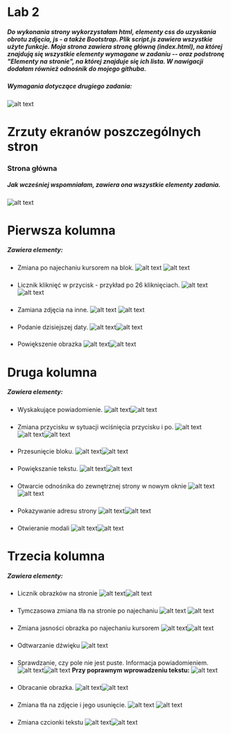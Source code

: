 # Lab 2
##### Do wykonania strony wykorzystałam html, elementy css do uzyskania obrotu zdjęcia, js - a także Bootstrap. Plik script.js zawiera wszystkie użyte funkcje. Moja strona zawiera stronę główną (index.html), na której znajdują się wszystkie elementy wymagane w zadaniu -- oraz podstronę "Elementy na stronie", na której znajduje się ich lista. W nawigacji dodałam również odnośnik do mojego githuba.

####
##### Wymagania dotyczące drugiego zadania:
####

![alt text](https://i.imgur.com/FdMPAlt.png)

# Zrzuty ekranów poszczególnych stron

### Strona główna
##### Jak wcześniej wspomniałam, zawiera ona wszystkie elementy zadania. 

![alt text](https://i.imgur.com/YB02zyt.png)

# Pierwsza kolumna
##### Zawiera elementy:
- Zmiana po najechaniu kursorem na blok.
![alt text](https://i.imgur.com/PXIAaXo.png) ![alt text](https://i.imgur.com/c3B1Ew9.png)
###
- Licznik kliknięć w przycisk - przykład po 26 kliknięciach.
![alt text](https://i.imgur.com/amzSAL6.png) ![alt text](https://i.imgur.com/aqBHxTf.png)
###
- Zamiana zdjęcia na inne.
![alt text](https://i.imgur.com/kbUvcu4.png) ![alt text](https://i.imgur.com/UFfnaMc.png)
###
- Podanie dzisiejszej daty.
![alt text](https://i.imgur.com/pbN3DAx.png)![alt text](https://i.imgur.com/4g5LO87.png)
###
- Powiększenie obrazka
![alt text](https://i.imgur.com/KDJ7Ecu.png)![alt text](https://i.imgur.com/1Jjrh41.png)

###
# Druga kolumna
##### Zawiera elementy:
- Wyskakujące powiadomienie.
![alt text](https://i.imgur.com/u7jtxQI.png)![alt text](https://i.imgur.com/3pi0v1p.png)
###
- Zmiana przycisku w sytuacji wciśnięcia przycisku i po.
![alt text](https://i.imgur.com/exIPzj9.png)
![alt text](https://i.imgur.com/RnKeEYT.png)![alt text](https://i.imgur.com/cqFrPVw.png)
###
- Przesunięcie bloku.
![alt text](https://i.imgur.com/azqGBr9.png)![alt text](https://i.imgur.com/59Q6cq6.png)
###
- Powiększanie tekstu.
![alt text](https://i.imgur.com/ZWcJPER.png)![alt text](https://i.imgur.com/MTFu4w8.png)
###
- Otwarcie odnośnika do zewnętrznej strony w nowym oknie
![alt text](https://i.imgur.com/PoBihDU.png)![alt text](https://i.imgur.com/ulCXq0y.png)
###
- Pokazywanie adresu strony
![alt text](https://i.imgur.com/jZYAdDT.png)![alt text](https://i.imgur.com/MR1lVED.png)
###
- Otwieranie modali
![alt text](https://i.imgur.com/sVixdU8.png)![alt text](https://i.imgur.com/TImNFKl.png)
###
###
# Trzecia kolumna
##### Zawiera elementy:
- Licznik obrazków na stronie
![alt text](https://i.imgur.com/DPomAtu.png)![alt text](https://i.imgur.com/tclyLsS.png)
###
- Tymczasowa zmiana tła na stronie po najechaniu
![alt text](https://i.imgur.com/N3DBmNj.png)
![alt text](https://i.imgur.com/fwl9zkt.png)
###
- Zmiana jasności obrazka po najechaniu kursorem
![alt text](https://i.imgur.com/rTDjIri.png)![alt text](https://i.imgur.com/OOkwHVx.png)
###
- Odtwarzanie dźwięku
![alt text](https://i.imgur.com/j6hMq6u.png)
###
- Sprawdzanie, czy pole nie jest puste. Informacja powiadomieniem.
![alt text](https://i.imgur.com/bnoAVrG.png)![alt text](https://i.imgur.com/mYJgPUD.png)
**Przy poprawnym wprowadzeniu tekstu:**
![alt text](https://i.imgur.com/FP8hUEL.png)
###
- Obracanie obrazka.
![alt text](https://i.imgur.com/mQMma3g.png)![alt text](https://i.imgur.com/XNvxhJM.png)
###
- Zmiana tła na zdjęcie i jego usunięcie.
![alt text](https://i.imgur.com/pBpz0qO.png)
![alt text](https://i.imgur.com/e8jBISL.png)
###
- Zmiana czcionki tekstu
![alt text](https://i.imgur.com/myjTk1k.png)![alt text](https://i.imgur.com/KksiqZg.png)


